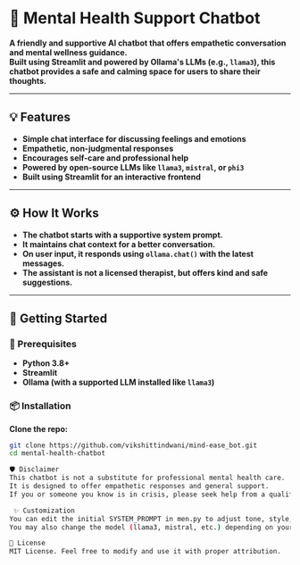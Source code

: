# 🧠 Mental Health Support Chatbot

**A friendly and supportive AI chatbot that offers empathetic conversation and mental wellness guidance.**  
**Built using Streamlit and powered by Ollama's LLMs (e.g., `llama3`), this chatbot provides a safe and calming space for users to share their thoughts.**

---

## 💡 Features

- **Simple chat interface for discussing feelings and emotions**
- **Empathetic, non-judgmental responses**
- **Encourages self-care and professional help**
- **Powered by open-source LLMs like `llama3`, `mistral`, or `phi3`**
- **Built using Streamlit for an interactive frontend**

---

## ⚙️ How It Works

- **The chatbot starts with a supportive system prompt.**
- **It maintains chat context for a better conversation.**
- **On user input, it responds using `ollama.chat()` with the latest messages.**
- **The assistant is not a licensed therapist, but offers kind and safe suggestions.**

---

## 🚀 Getting Started

### 🔧 Prerequisites

- **Python 3.8+**
- **Streamlit**
- **Ollama (with a supported LLM installed like `llama3`)**

### 📦 Installation

**Clone the repo:**

```bash
git clone https://github.com/vikshittindwani/mind-ease_bot.git
cd mental-health-chatbot

🛡️ Disclaimer
This chatbot is not a substitute for professional mental health care.
It is designed to offer empathetic responses and general support.
If you or someone you know is in crisis, please seek help from a qualified professional or helpline.

 ✨ Customization
You can edit the initial SYSTEM_PROMPT in men.py to adjust tone, style, or safety constraints.
You may also change the model (llama3, mistral, etc.) depending on your setup.

📄 License
MIT License. Feel free to modify and use it with proper attribution.
